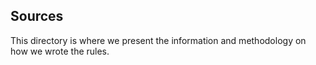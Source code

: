 ## Sources

This directory is where we present the information and methodology on how we wrote the rules.
